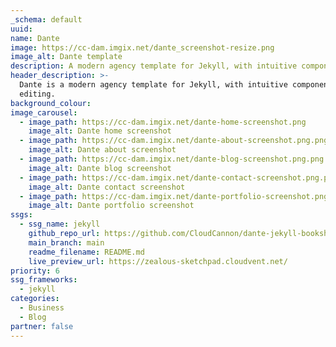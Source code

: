 ```yaml
---
_schema: default
uuid:
name: Dante
image: https://cc-dam.imgix.net/dante_screenshot-resize.png
image_alt: Dante template
description: A modern agency template for Jekyll, with intuitive component-based editing.
header_description: >-
  Dante is a modern agency template for Jekyll, with intuitive component-based
  editing.
background_colour: 
image_carousel:
  - image_path: https://cc-dam.imgix.net/dante-home-screenshot.png
    image_alt: Dante home screenshot
  - image_path: https://cc-dam.imgix.net/dante-about-screenshot.png.png
    image_alt: Dante about screenshot
  - image_path: https://cc-dam.imgix.net/dante-blog-screenshot.png.png
    image_alt: Dante blog screenshot
  - image_path: https://cc-dam.imgix.net/dante-contact-screenshot.png.png
    image_alt: Dante contact screenshot
  - image_path: https://cc-dam.imgix.net/dante-portfolio-screenshot.png.png
    image_alt: Dante portfolio screenshot
ssgs:
  - ssg_name: jekyll
    github_repo_url: https://github.com/CloudCannon/dante-jekyll-bookshop-template
    main_branch: main
    readme_filename: README.md
    live_preview_url: https://zealous-sketchpad.cloudvent.net/
priority: 6
ssg_frameworks:
  - jekyll
categories:
  - Business
  - Blog
partner: false
---
```


